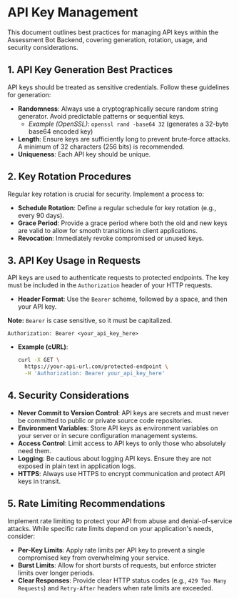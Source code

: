 # API Key Management

This document outlines best practices for managing API keys within the Assessment Bot Backend, covering generation, rotation, usage, and security considerations.

## 1. API Key Generation Best Practices

API keys should be treated as sensitive credentials. Follow these guidelines for generation:

- **Randomness**: Always use a cryptographically secure random string generator. Avoid predictable patterns or sequential keys.
  - _Example (OpenSSL)_: `openssl rand -base64 32` (generates a 32-byte base64 encoded key)
- **Length**: Ensure keys are sufficiently long to prevent brute-force attacks. A minimum of 32 characters (256 bits) is recommended.
- **Uniqueness**: Each API key should be unique.

## 2. Key Rotation Procedures

Regular key rotation is crucial for security. Implement a process to:

- **Schedule Rotation**: Define a regular schedule for key rotation (e.g., every 90 days).
- **Grace Period**: Provide a grace period where both the old and new keys are valid to allow for smooth transitions in client applications.
- **Revocation**: Immediately revoke compromised or unused keys.

## 3. API Key Usage in Requests

API keys are used to authenticate requests to protected endpoints. The key must be included in the `Authorization` header of your HTTP requests.

- **Header Format**: Use the `Bearer` scheme, followed by a space, and then your API key.

**Note:** `Bearer` is case sensitive, so it must be capitalized.

```
Authorization: Bearer <your_api_key_here>
```

- **Example (cURL)**:

  ```bash
  curl -X GET \
    https://your-api-url.com/protected-endpoint \
    -H 'Authorization: Bearer your_api_key_here'
  ```

## 4. Security Considerations

- **Never Commit to Version Control**: API keys are secrets and must never be committed to public or private source code repositories.
- **Environment Variables**: Store API keys as environment variables on your server or in secure configuration management systems.
- **Access Control**: Limit access to API keys to only those who absolutely need them.
- **Logging**: Be cautious about logging API keys. Ensure they are not exposed in plain text in application logs.
- **HTTPS**: Always use HTTPS to encrypt communication and protect API keys in transit.

## 5. Rate Limiting Recommendations

Implement rate limiting to protect your API from abuse and denial-of-service attacks. While specific rate limits depend on your application's needs, consider:

- **Per-Key Limits**: Apply rate limits per API key to prevent a single compromised key from overwhelming your service.
- **Burst Limits**: Allow for short bursts of requests, but enforce stricter limits over longer periods.
- **Clear Responses**: Provide clear HTTP status codes (e.g., `429 Too Many Requests`) and `Retry-After` headers when rate limits are exceeded.

